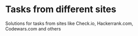 # Tasks from different sites
Solutions for tasks from sites like Check.io, Hackerrank.com, Codewars.com and others
